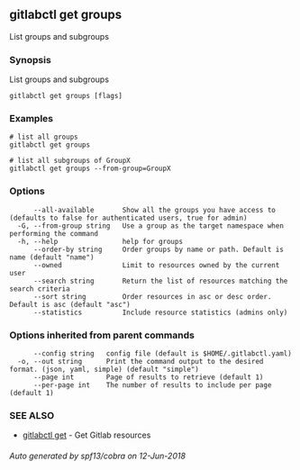 ## gitlabctl get groups

List groups and subgroups

### Synopsis

List groups and subgroups

```
gitlabctl get groups [flags]
```

### Examples

```
# list all groups
gitlabctl get groups

# list all subgroups of GroupX
gitlabctl get groups --from-group=GroupX
```

### Options

```
      --all-available       Show all the groups you have access to (defaults to false for authenticated users, true for admin)
  -G, --from-group string   Use a group as the target namespace when performing the command
  -h, --help                help for groups
      --order-by string     Order groups by name or path. Default is name (default "name")
      --owned               Limit to resources owned by the current user
      --search string       Return the list of resources matching the search criteria
      --sort string         Order resources in asc or desc order. Default is asc (default "asc")
      --statistics          Include resource statistics (admins only)
```

### Options inherited from parent commands

```
      --config string   config file (default is $HOME/.gitlabctl.yaml)
  -o, --out string      Print the command output to the desired format. (json, yaml, simple) (default "simple")
      --page int        Page of results to retrieve (default 1)
      --per-page int    The number of results to include per page (default 1)
```

### SEE ALSO

* [gitlabctl get](gitlabctl_get.md)	 - Get Gitlab resources

###### Auto generated by spf13/cobra on 12-Jun-2018
